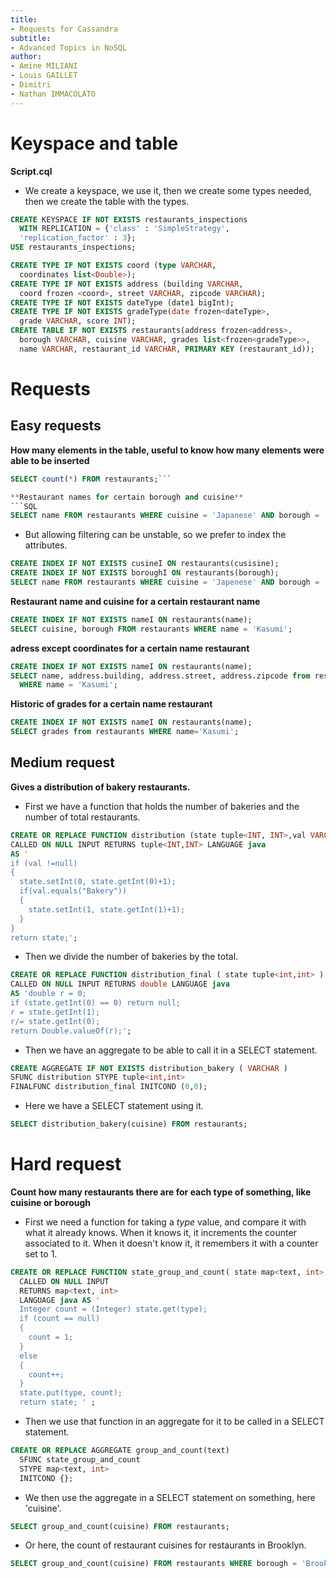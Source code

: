 ```yaml
---
title:
- Requests for Cassandra
subtitle:
- Advanced Topics in NoSQL
author:
- Amine MILIANI
- Louis GAILLET
- Dimitri
- Nathan IMMACOLATO
---
```


# Keyspace and table
**Script.cql**
- We create a keyspace, we use it, then we create some types needed, then we create the table with the types.
```SQL
CREATE KEYSPACE IF NOT EXISTS restaurants_inspections
  WITH REPLICATION = {'class' : 'SimpleStrategy',
  'replication_factor' : 3};
USE restaurants_inspections;

CREATE TYPE IF NOT EXISTS coord (type VARCHAR,
  coordinates list<Double>);
CREATE TYPE IF NOT EXISTS address (building VARCHAR,
  coord frozen <coord>, street VARCHAR, zipcode VARCHAR);
CREATE TYPE IF NOT EXISTS dateType (date1 bigInt);
CREATE TYPE IF NOT EXISTS gradeType(date frozen<dateType>,
  grade VARCHAR, score INT);
CREATE TABLE IF NOT EXISTS restaurants(address frozen<address>,
  borough VARCHAR, cuisine VARCHAR, grades list<frozen<gradeType>>,
  name VARCHAR, restaurant_id VARCHAR, PRIMARY KEY (restaurant_id));
```

# Requests
## Easy requests
**How many elements in the table, useful to know how many elements were able to be inserted**
```SQL
SELECT count(*) FROM restaurants;```

**Restaurant names for certain borough and cuisine**
```SQL
SELECT name FROM restaurants WHERE cuisine = 'Japanese' AND borough = 'Brooklyn' ALLOW FILTERING;
```
- But allowing filtering can be unstable, so we prefer to index the attributes.
```SQL
CREATE INDEX IF NOT EXISTS cusineI ON restaurants(cusisine);
CREATE INDEX IF NOT EXISTS boroughI ON restaurants(borough);
SELECT name FROM restaurants WHERE cuisine = 'Japenese' AND borough = 'Brooklyn';
```

**Restaurant name and cuisine for a certain restaurant name**
```SQL
CREATE INDEX IF NOT EXISTS nameI ON restaurants(name);
SELECT cuisine, borough FROM restaurants WHERE name = 'Kasumi';
```

**adress except coordinates for a certain name restaurant**
```SQL
CREATE INDEX IF NOT EXISTS nameI ON restaurants(name);
SELECT name, address.building, address.street, address.zipcode from restaurants
  WHERE name = 'Kasumi';
```

**Historic of grades for a certain name restaurant**
```SQL
CREATE INDEX IF NOT EXISTS nameI ON restaurants(name);
SELECT grades from restaurants WHERE name='Kasumi';
```

## Medium request
**Gives a distribution of bakery restaurants.**
- First we have a function that holds the number of bakeries and the number of total restaurants.
```SQL
CREATE OR REPLACE FUNCTION distribution (state tuple<INT, INT>,val VARCHAR )
CALLED ON NULL INPUT RETURNS tuple<INT,INT> LANGUAGE java
AS '
if (val !=null)
{
  state.setInt(0, state.getInt(0)+1);
  if(val.equals("Bakery"))
  {
    state.setInt(1, state.getInt(1)+1);
  }
}
return state;';
```
- Then we divide the number of bakeries by the total.
```SQL
CREATE OR REPLACE FUNCTION distribution_final ( state tuple<int,int> )
CALLED ON NULL INPUT RETURNS double LANGUAGE java
AS 'double r = 0;
if (state.getInt(0) == 0) return null;
r = state.getInt(1);
r/= state.getInt(0);
return Double.valueOf(r);';
```
- Then we have an aggregate to be able to call it in a SELECT statement.
```SQL
CREATE AGGREGATE IF NOT EXISTS distribution_bakery ( VARCHAR )
SFUNC distribution STYPE tuple<int,int>
FINALFUNC distribution_final INITCOND (0,0);
```
- Here we have a SELECT statement using it.
```SQL
SELECT distribution_bakery(cuisine) FROM restaurants;
```

# Hard request
**Count how many restaurants there are for each type of something, like cuisine or borough**
- First we need a function for taking a *type* value, and compare it with what it already knows. When it knows it, it increments the counter associated to it. When it doesn't know it, it remembers it with a counter set to 1.
```SQL
CREATE OR REPLACE FUNCTION state_group_and_count( state map<text, int>, type text )
  CALLED ON NULL INPUT
  RETURNS map<text, int>
  LANGUAGE java AS '
  Integer count = (Integer) state.get(type);
  if (count == null)
  {
    count = 1;
  }
  else
  {
    count++;
  }
  state.put(type, count);
  return state; ' ;
```
- Then we use that function in an aggregate for it to be called in a SELECT statement.
```SQL
CREATE OR REPLACE AGGREGATE group_and_count(text) 
  SFUNC state_group_and_count 
  STYPE map<text, int> 
  INITCOND {};
```
- We then use the aggregate in a SELECT statement on something, here 'cuisine'.
```SQL
SELECT group_and_count(cuisine) FROM restaurants;
```
- Or here, the count of restaurant cuisines for restaurants in Brooklyn.
```SQL
SELECT group_and_count(cuisine) FROM restaurants WHERE borough = 'Brooklyn';
```

